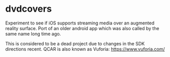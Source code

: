 # dvdcovers
Experiment to see if iOS supports streaming media over an augmented reality surface. Port of an older android app which was also called by the same name long time ago.

This is considered to be a dead project due to changes in the SDK directions recent. QCAR is also known as Vuforia: https://www.vuforia.com/
